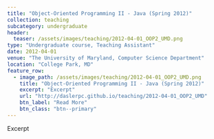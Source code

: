 ```yaml
---
title: "Object-Oriented Programming II - Java (Spring 2012)"
collection: teaching
subcategory: undergraduate
header: 
  teaser: /assets/images/teaching/2012-04-01_OOP2_UMD.png
type: "Undergraduate course, Teaching Assistant"
date: 2012-04-01
venue: "The University of Maryland, Computer Science Department"
location: "College Park, MD"
feature_row: 
  - image_path: /assets/images/teaching/2012-04-01_OOP2_UMD.png
    title: "Object-Oriented Programming II - Java (Spring 2012)"
    excerpt: "Excerpt"
    url: "http://daslerpc.github.io/teaching/2012-04-01_OOP2_UMD"
    btn_label: "Read More"
    btn_class: "btn--primary"
---
```


Excerpt

